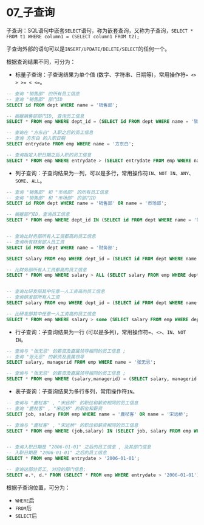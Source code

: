 # 07_子查询

子查询：SQL语句中嵌套`SELECT`语句，称为嵌套查询，又称为子查询，`SELECT * FROM t1 WHERE column1 = (SELECT column1 FROM t2);`

子查询外部的语句可以是`INSERT/UPDATE/DELETE/SELECT`的任何一个。

根据查询结果不同，可分为：

- 标量子查询：子查询结果为单个值 (数字、字符串、日期等)，常用操作符`= <> > >= < <=`。

```sql
-- 查询 "销售部" 的所有员工信息
-- 查询 "销售部" 部门ID
SELECT id FROM dept WHERE name = '销售部';

-- 根据销售部部门ID, 查询员工信息
SELECT * FROM emp WHERE dept_id = (SELECT id FROM dept WHERE name = '销售部');

-- 查询在 "方东白" 入职之后的员工信息
-- 查询 方东白 的入职日期
SELECT entrydate FROM emp WHERE name = '方东白';

-- 查询指定入职日期之后入职的员工信息
SELECT * FROM emp WHERE entrydate > (SELECT entrydate FROM emp WHERE name = '方东白');
```

- 列子查询：子查询结果为一列，可以是多行，常用操作符`IN`、`NOT IN`、`ANY`、`SOME`、`ALL`。

```sql
-- 查询 "销售部" 和 "市场部" 的所有员工信息
-- 查询 "销售部" 和 "市场部" 的部门ID
SELECT id FROM dept WHERE name = '销售部' OR name = '市场部';

-- 根据部门ID，查询员工信息
SELECT * FROM emp WHERE dept_id IN (SELECT id FROM dept WHERE name = '销售部' OR name = '市场部');


-- 查询比财务部所有人工资都高的员工信息
-- 查询所有财务部人员工资
SELECT id FROM dept WHERE name = '财务部';

SELECT salary FROM emp WHERE dept_id = (SELECT id FROM dept WHERE name = '财务部');

-- 比财务部所有人工资都高的员工信息
SELECT * FROM emp WHERE salary > ALL (SELECT salary FROM emp WHERE dept_id = (SELECT id FROM dept WHERE name = '财务部') );


-- 查询比研发部其中任意一人工资高的员工信息
-- 查询研发部所有人工资
SELECT salary FROM emp WHERE dept_id = (SELECT id FROM dept WHERE name = '研发部');

-- 比研发部其中任意一人工资高的员工信息
SELECT * FROM emp WHERE salary > some (SELECT salary FROM emp WHERE dept_id = (SELECT id FROM dept WHERE name = '研发部') );
```

- 行子查询：子查询结果为一行 (可以是多列)，常用操作符`=`、`<>`、`IN`、`NOT IN`。

```sql
-- 查询与 "张无忌" 的薪资及直属领导相同的员工信息 ;
-- 查询 "张无忌" 的薪资及直属领导
SELECT salary, managerid FROM emp WHERE name = '张无忌';

-- 查询与 "张无忌" 的薪资及直属领导相同的员工信息 ;
SELECT * FROM emp WHERE (salary,managerid) = (SELECT salary, managerid FROM emp WHERE name = '张无忌');
```

- 表子查询：子查询结果为多行多列，常用操作符`IN`。

```sql
-- 查询与 "鹿杖客" , "宋远桥" 的职位和薪资相同的员工信息
-- 查询 "鹿杖客" , "宋远桥" 的职位和薪资
SELECT job, salary FROM emp WHERE name = '鹿杖客' OR name = '宋远桥';

-- 查询与 "鹿杖客" , "宋远桥" 的职位和薪资相同的员工信息
SELECT * FROM emp WHERE (job,salary) IN (SELECT job, salary FROM emp WHERE name = '鹿杖客' OR name = '宋远桥');


-- 查询入职日期是 "2006-01-01" 之后的员工信息 , 及其部门信息
-- 入职日期是 "2006-01-01" 之后的员工信息
SELECT * FROM emp WHERE entrydate > '2006-01-01';

-- 查询这部分员工, 对应的部门信息;
SELECT e.*, d.* FROM (SELECT * FROM emp WHERE entrydate > '2006-01-01') e LEFT JOIN dept d ON e.dept_id = d.id;
```

根据子查询位置，可分为：

- `WHERE`后
- `FROM`后
- `SELECT`后